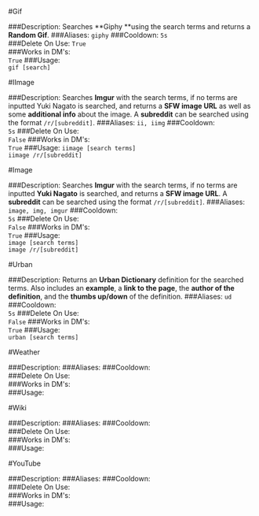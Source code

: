 #Gif
>
###Description:
Searches **Giphy **using the search terms and returns a **Random Gif**.
###Aliases:
`giphy`
###Cooldown:
`5s`  
###Delete On Use:
`True`  
###Works in DM's:  
`True`
###Usage:  
`gif [search]`

#IImage
>
###Description:
Searches **Imgur** with the search terms, if no terms are inputted Yuki Nagato is searched, and returns a **SFW image URL** as well as some **additional info** about the image. A **subreddit** can be searched using the format `/r/[subreddit]`.
###Aliases:
`ii, iimg`
###Cooldown:  
`5s`
###Delete On Use:  
`False`
###Works in DM's:  
`True`
###Usage:
`iimage [search terms]`  
`iimage /r/[subreddit]`  


#Image
>
###Description:
Searches **Imgur** with the search terms, if no terms are inputted **Yuki Nagato** is searched, and returns a **SFW image URL**. A **subreddit** can be searched using the format `/r/[subreddit]`.
###Aliases:
`image, img, imgur`
###Cooldown:  
`5s`
###Delete On Use:  
`False`
###Works in DM's:  
`True`
###Usage:  
`image [search terms]`  
`image /r/[subreddit]`

#Urban
>
###Description:
Returns an **Urban Dictionary** definition for the searched terms. Also includes an **example**, a **link to the page**, the **author of the definition**, and the **thumbs up/down** of the definition.
###Aliases:
`ud`
###Cooldown:  
`5s`
###Delete On Use:  
`False`
###Works in DM's:  
`True`
###Usage:  
`urban [search terms]`

#Weather
>
###Description:
###Aliases:
###Cooldown:  
###Delete On Use:  
###Works in DM's:  
###Usage:  


#Wiki
>
###Description:
###Aliases:
###Cooldown:  
###Delete On Use:  
###Works in DM's:  
###Usage:  


#YouTube
>
###Description:
###Aliases:
###Cooldown:  
###Delete On Use:  
###Works in DM's:  
###Usage:  
